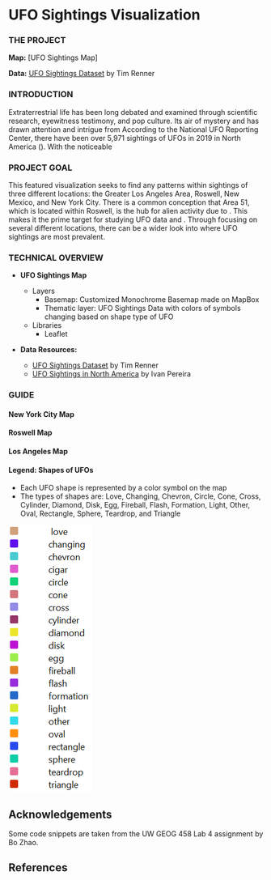 # UFO Sightings Visualization





### THE PROJECT


**Map:** [UFO Sightings Map]

**Data:** [UFO Sightings Dataset](https://data.world/timothyrenner/ufo-sightings) by Tim Renner


### INTRODUCTION

Extraterrestrial life has been long debated and examined through scientific research, eyewitness testimony, and pop culture. Its air of mystery and has drawn attention and intrigue from  According to the National UFO Reporting Center, there have been over 5,971 sightings of UFOs in 2019 in North America (). With the noticeable 

### PROJECT GOAL

This featured visualization seeks to find any patterns within sightings of three different locations: the Greater Los Angeles Area, Roswell, New Mexico, and New York City. There is a common conception that Area 51, which is located within Roswell, is the hub for alien activity due to . This makes it the prime target for studying UFO data and . Through focusing on several different locations, there can be a wider look into where UFO sightings are most prevalent.

### TECHNICAL OVERVIEW


- **UFO Sightings Map**
    - Layers
        - Basemap: Customized Monochrome Basemap made on MapBox
        - Thematic layer: UFO Sightings Data with colors of symbols changing based on shape type of UFO
    - Libraries
        - Leaflet 
        
- **Data Resources:**
    - [UFO Sightings Dataset](https://data.world/timothyrenner/ufo-sightings) by Tim Renner
    - [UFO Sightings in North America](https://abcnews.go.com/US/ufo-sightings-north-america-jumped-6000-2019/story?id=68145474) by Ivan Pereira


### GUIDE

#### **New York City Map**

#### **Roswell Map**

#### **Los Angeles Map**

#### **Legend: Shapes of UFOs**
   - Each UFO shape is represented by a color symbol on the map
   - The types of shapes are: Love, Changing, Chevron, Circle, Cone, Cross, Cylinder, Diamond, Disk, Egg, Fireball, Flash, Formation, Light, Other, Oval, Rectangle, Sphere, Teardrop, and Triangle
    
<img src="img/ufo_shapes_legend.png">

## Acknowledgements

Some code snippets are taken from the UW GEOG 458 Lab 4 assignment by Bo Zhao.

## References


